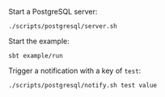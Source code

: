 Start a PostgreSQL server:

    ./scripts/postgresql/server.sh

Start the example:

    sbt example/run

Trigger a notification with a key of `test`:

    ./scripts/postgresql/notify.sh test value
